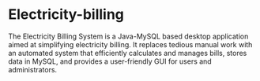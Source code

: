 # Electricity-billing

The Electricity Billing System is a Java-MySQL based desktop application aimed at simplifying electricity billing. It replaces tedious manual work with an automated system that efficiently calculates and manages bills, stores data in MySQL, and provides a user-friendly GUI for users and administrators.

